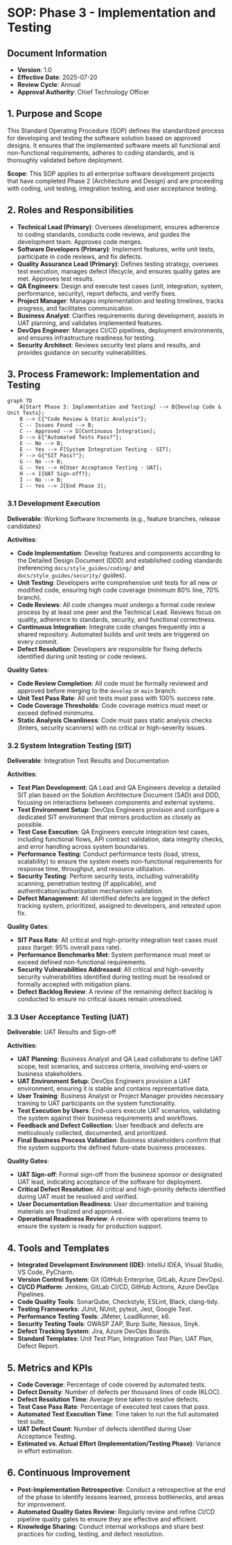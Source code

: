 # SOP: Phase 3 - Implementation and Testing

## Document Information
- **Version**: 1.0
- **Effective Date**: 2025-07-20
- **Review Cycle**: Annual
- **Approval Authority**: Chief Technology Officer

## 1. Purpose and Scope

This Standard Operating Procedure (SOP) defines the standardized process for developing and testing the software solution based on approved designs. It ensures that the implemented software meets all functional and non-functional requirements, adheres to coding standards, and is thoroughly validated before deployment.

**Scope**: This SOP applies to all enterprise software development projects that have completed Phase 2 (Architecture and Design) and are proceeding with coding, unit testing, integration testing, and user acceptance testing.

## 2. Roles and Responsibilities

- **Technical Lead (Primary)**: Oversees development, ensures adherence to coding standards, conducts code reviews, and guides the development team. Approves code merges.
- **Software Developers (Primary)**: Implement features, write unit tests, participate in code reviews, and fix defects.
- **Quality Assurance Lead (Primary)**: Defines testing strategy, oversees test execution, manages defect lifecycle, and ensures quality gates are met. Approves test results.
- **QA Engineers**: Design and execute test cases (unit, integration, system, performance, security), report defects, and verify fixes.
- **Project Manager**: Manages implementation and testing timelines, tracks progress, and facilitates communication.
- **Business Analyst**: Clarifies requirements during development, assists in UAT planning, and validates implemented features.
- **DevOps Engineer**: Manages CI/CD pipelines, deployment environments, and ensures infrastructure readiness for testing.
- **Security Architect**: Reviews security test plans and results, and provides guidance on security vulnerabilities.

## 3. Process Framework: Implementation and Testing

```mermaid
graph TD
    A[Start Phase 3: Implementation and Testing] --> B{Develop Code & Unit Tests};
    B --> C{"Code Review & Static Analysis"};
    C -- Issues Found --> B;
    C -- Approved --> D[Continuous Integration];
    D --> E{"Automated Tests Pass?"};
    E -- No --> B;
    E -- Yes --> F[System Integration Testing - SIT];
    F --> G{"SIT Pass?"};
    G -- No --> B;
    G -- Yes --> H[User Acceptance Testing - UAT];
    H --> I{UAT Sign-off?};
    I -- No --> B;
    I -- Yes --> J[End Phase 3];
```

### 3.1 Development Execution

**Deliverable**: Working Software Increments (e.g., feature branches, release candidates)

**Activities**:
- **Code Implementation**: Develop features and components according to the Detailed Design Document (DDD) and established coding standards (referencing `docs/style_guides/coding/` and `docs/style_guides/security/` guides).
- **Unit Testing**: Developers write comprehensive unit tests for all new or modified code, ensuring high code coverage (minimum 80% line, 70% branch).
- **Code Reviews**: All code changes must undergo a formal code review process by at least one peer and the Technical Lead. Reviews focus on quality, adherence to standards, security, and functional correctness.
- **Continuous Integration**: Integrate code changes frequently into a shared repository. Automated builds and unit tests are triggered on every commit.
- **Defect Resolution**: Developers are responsible for fixing defects identified during unit testing or code reviews.

**Quality Gates**:
- **Code Review Completion**: All code must be formally reviewed and approved before merging to the `develop` or `main` branch.
- **Unit Test Pass Rate**: All unit tests must pass with 100% success rate.
- **Code Coverage Thresholds**: Code coverage metrics must meet or exceed defined minimums.
- **Static Analysis Cleanliness**: Code must pass static analysis checks (linters, security scanners) with no critical or high-severity issues.

### 3.2 System Integration Testing (SIT)

**Deliverable**: Integration Test Results and Documentation

**Activities**:
- **Test Plan Development**: QA Lead and QA Engineers develop a detailed SIT plan based on the Solution Architecture Document (SAD) and DDD, focusing on interactions between components and external systems.
- **Test Environment Setup**: DevOps Engineers provision and configure a dedicated SIT environment that mirrors production as closely as possible.
- **Test Case Execution**: QA Engineers execute integration test cases, including functional flows, API contract validation, data integrity checks, and error handling across system boundaries.
- **Performance Testing**: Conduct performance tests (load, stress, scalability) to ensure the system meets non-functional requirements for response time, throughput, and resource utilization.
- **Security Testing**: Perform security tests, including vulnerability scanning, penetration testing (if applicable), and authentication/authorization mechanism validation.
- **Defect Management**: All identified defects are logged in the defect tracking system, prioritized, assigned to developers, and retested upon fix.

**Quality Gates**:
- **SIT Pass Rate**: All critical and high-priority integration test cases must pass (target: 95% overall pass rate).
- **Performance Benchmarks Met**: System performance must meet or exceed defined non-functional requirements.
- **Security Vulnerabilities Addressed**: All critical and high-severity security vulnerabilities identified during testing must be resolved or formally accepted with mitigation plans.
- **Defect Backlog Review**: A review of the remaining defect backlog is conducted to ensure no critical issues remain unresolved.

### 3.3 User Acceptance Testing (UAT)

**Deliverable**: UAT Results and Sign-off

**Activities**:
- **UAT Planning**: Business Analyst and QA Lead collaborate to define UAT scope, test scenarios, and success criteria, involving end-users or business stakeholders.
- **UAT Environment Setup**: DevOps Engineers provision a UAT environment, ensuring it is stable and contains representative data.
- **User Training**: Business Analyst or Project Manager provides necessary training to UAT participants on the system functionality.
- **Test Execution by Users**: End-users execute UAT scenarios, validating the system against their business requirements and workflows.
- **Feedback and Defect Collection**: User feedback and defects are meticulously collected, documented, and prioritized.
- **Final Business Process Validation**: Business stakeholders confirm that the system supports the defined future-state business processes.

**Quality Gates**:
- **UAT Sign-off**: Formal sign-off from the business sponsor or designated UAT lead, indicating acceptance of the software for deployment.
- **Critical Defect Resolution**: All critical and high-priority defects identified during UAT must be resolved and verified.
- **User Documentation Readiness**: User documentation and training materials are finalized and approved.
- **Operational Readiness Review**: A review with operations teams to ensure the system is ready for production support.

## 4. Tools and Templates

- **Integrated Development Environment (IDE)**: IntelliJ IDEA, Visual Studio, VS Code, PyCharm.
- **Version Control System**: Git (GitHub Enterprise, GitLab, Azure DevOps).
- **CI/CD Platform**: Jenkins, GitLab CI/CD, GitHub Actions, Azure DevOps Pipelines.
- **Code Quality Tools**: SonarQube, Checkstyle, ESLint, Black, clang-tidy.
- **Testing Frameworks**: JUnit, NUnit, pytest, Jest, Google Test.
- **Performance Testing Tools**: JMeter, LoadRunner, k6.
- **Security Testing Tools**: OWASP ZAP, Burp Suite, Nessus, Snyk.
- **Defect Tracking System**: Jira, Azure DevOps Boards.
- **Standard Templates**: Unit Test Plan, Integration Test Plan, UAT Plan, Defect Report.

## 5. Metrics and KPIs

- **Code Coverage**: Percentage of code covered by automated tests.
- **Defect Density**: Number of defects per thousand lines of code (KLOC).
- **Defect Resolution Time**: Average time taken to resolve defects.
- **Test Case Pass Rate**: Percentage of executed test cases that pass.
- **Automated Test Execution Time**: Time taken to run the full automated test suite.
- **UAT Defect Count**: Number of defects identified during User Acceptance Testing.
- **Estimated vs. Actual Effort (Implementation/Testing Phase)**: Variance in effort estimation.

## 6. Continuous Improvement

- **Post-Implementation Retrospective**: Conduct a retrospective at the end of the phase to identify lessons learned, process bottlenecks, and areas for improvement.
- **Automated Quality Gates Review**: Regularly review and refine CI/CD pipeline quality gates to ensure they are effective and efficient.
- **Knowledge Sharing**: Conduct internal workshops and share best practices for coding, testing, and defect resolution.
